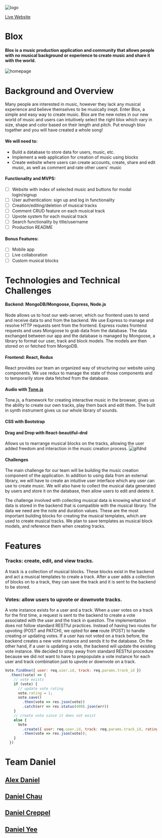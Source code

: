 ![logo](https://raw.githubusercontent.com/danjamesyee/MERNblocks/master/logoblox.gif)

[Live Website](https://morning-plains-24273.herokuapp.com/#/)


# Blox 

#### Blox is a music production application and community that allows people with no musical background or experience to create music and share it with the world.

![homepage](https://raw.githubusercontent.com/danjamesyee/MERNblocks/master/homepage.png)

# Background and Overview

Many people are interested in music, however they lack any musical experience and believe themselves to be musically inept. Enter Blox, a simple and easy way to create music. Blox are the new notes in our new world of music and users can intuitively select the right blox which vary in size, shape and color based on their length and pitch. Put enough blox together and you will have created a whole song!

#### We will need to:
  * Build a database to store data for users, music, etc.
  * Implement a web application for creation of music using blocks
  * Create website where users can create accounts, create, share and edit music, as well as comment and rate other users' music

#### Functionality and MVPS:

  - [ ] Website with index of selected music and buttons for modal login/signup
  - [ ] User authentication: sign up and log in functionality
  - [ ] Creation/editing/deletion of musical tracks
  - [ ] Comment CRUD feature on each musical track
  - [ ] Upvote system for each musical track
  - [ ] Search functionality by title/username
  - [ ] Production README
  
####  Bonus Features:
  
  - [ ] Mobile app
  - [ ] Live collaboration
  - [ ] Custom musical blocks
  
# Technologies and Technical Challenges

#### Backend: MongoDB/Mongoose, Express, Node.js

Node allows us to host our web-server, which our frontend uses to send and receive data to and from the backend.  We use Express to manage and resolve HTTP requests sent from the frontend.  Express routes frontend requests and uses Mongoose to grab data from the database.  The data exchanged between our app and the database is managed by Mongoose, a library to format our user, track and block models.  The models are then stored on or fetched from MongoDB. 

#### Frontend: React, Redux

React provides our team an organized way of structuring our website using components.  We use redux to manage the state of those components and to temporarily store data fetched from the database.

#### Audio with [Tone.js](https://tonejs.github.io/)

Tone.js, a framework for creating interactive music in the browser, gives us the ability to create our own tracks, play them back and edit them. The built in synth instrument gives us our whole library of sounds.

#### CSS with Bootstrap

<!-- ! CHAU -->

#### Drag and Drop with React-beautiful-dnd

Allows us to rearrange musical blocks on the tracks, allowing the user added freedom and interaction in the music creation process.
![gifdnd](https://raw.githubusercontent.com/danjamesyee/MERNblocks/master/dragndrop.gif)

#### Challenges

The main challenge for our team will be building the music creation component of the application. In addition to using data from an external library, we will have to create an intuitive user interface which any user can use to create music. We will also have to collect the musical data generated by users and store it on the database, then allow users to edit and delete it. 

The challenge involved with collecting musical data is knowing what kind of data is stored in the backend that is compatible with the musical library. The data we need are the note and duration values.  These are the most important building blocks for creating the musical templates, which are used to create musical tracks. We plan to save templates as musical block models, and reference them when creating tracks.

# Features

### Tracks: create, edit, and view tracks.
A track is a collection of musical blocks.  These blocks exist in the backend and act a musical templates to create a track.  After a user adds a collection of blocks on to a track, they can save the track and it is sent to the backend to be stored.
<!-- !YEE -->

### Votes: allow users to upvote or downvote tracks.
A vote instance exists for a user and a track.  When a user votes on a track for the first time, a request is sent to the backend to create a vote associated with the user and the track in question.  The implementation does not follow standard RESTful practices.  Instead of having two routes for upvoting (POST and PATCH), we opted for __one__ route (POST) to handle creating or updating votes.  If a user has not voted on a track before, the backend creates a new vote instance and sends it to the database.  On the other hand, if a user is updating a vote, the backend will update the existing vote instance.  We decided to stray away from standard RESTful procedure because we did not want to have to prepopulate a vote instance for each user and track combination just to upvote or downvote on a track.

``` Javascript
Vote.findOne({ user: req.user.id, track: req.params.track_id })
  .then((vote) => {
    // vote exists
    if (vote) {
      // update vote rating
      vote.rating = 1;
      vote.save()
        .then(vote => res.json(vote))
        .catch(err => res.status(400).json(err))
    } 
    // create vote since it does not exist
    else {
      Vote
        .create({ user: req.user.id, track: req.params.track_id, rating: 1})
        .then(vote => res.json(vote));
    }
  })
```

# Team Daniel
## [Alex Daniel](https://github.com/alexbpbdroid)
## [Daniel Chau](https://github.com/danchau88)
## [Daniel Creppel](https://github.com/dancreppel)
## [Daniel Yee](https://github.com/danjamesyee)

 
